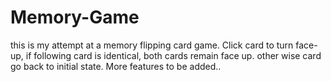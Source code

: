 # Memory-Game

this is my attempt at a memory flipping card game. 
Click card to turn face-up, if following card is identical, both cards remain face up. other wise card go back to initial state. 
More features to be added.. 
